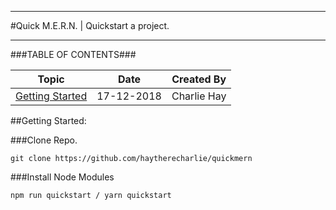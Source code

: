 ------------------------------------------------------

#Quick M.E.R.N. | Quickstart a project.

------------------------------------------------------

###TABLE OF CONTENTS###

Topic                              | Date       | Created By               |
-----------------------------------|------------|--------------------------|
[Getting Started](#Topic01)        | 17-12-2018 | Charlie Hay              |

<a name="Topic01"></a>
##Getting Started:

###Clone Repo.
```
git clone https://github.com/haytherecharlie/quickmern
```

###Install Node Modules
```
npm run quickstart / yarn quickstart
```
